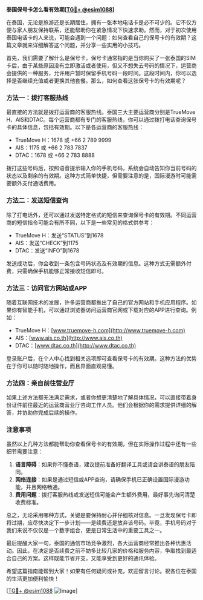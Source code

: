 **泰国保号卡怎么看有效期[[TG💪+ @esim1088](https://t.me/s/esim1088)]**

在泰国，无论是旅游还是长期居住，拥有一张本地电话卡是必不可少的。它不仅方便与家人朋友保持联系，还能帮助你在紧急情况下快速求助。然而，对于初次使用泰国电话卡的人来说，可能会遇到一个问题：如何查看自己的保号卡的有效期？这篇文章就来详细解答这个问题，并分享一些实用的小技巧。

首先，我们需要了解什么是保号卡。保号卡通常指的是当你购买了一张泰国的SIM卡后，由于某些原因没有立即激活或者使用，但又不想失去号码的情况下，运营商会提供的一种服务，允许用户暂时保留手机号码一段时间。这段时间内，你可以选择是否继续充值或者更换其他套餐。那么，如何查看这张保号卡的有效期呢？

### 方法一：拨打客服热线

最直接的方法就是拨打运营商的客服热线。泰国三大主要运营商分别是TrueMove H、AIS和DTAC。每个运营商都有专门的客服热线，你可以通过拨打电话查询保号卡的具体信息，包括有效期。以下是各运营商的客服热线：

- TrueMove H：1678 或 +66 2 789 9999
- AIS：1175 或 +66 2 783 7837
- DTAC：1678 或 +66 2 783 8888

拨打这些号码后，按照语音提示输入你的手机号码，系统会自动告知你当前号码的状态以及剩余的有效期。这种方式简单快捷，但需要注意的是，国际漫游时可能需要额外支付通话费用。

### 方法二：发送短信查询

除了打电话外，还可以通过发送特定格式的短信来查询保号卡的有效期。不同运营商的短信指令可能会有所不同，以下是一些常见的格式供参考：

- TrueMove H：发送“STATUS”到1678
- AIS：发送“CHECK”到1175
- DTAC：发送“INFO”到1678

发送成功后，你会收到一条包含号码状态及有效期的信息。这种方式无需额外付费，只需确保手机能够正常接收短信即可。

### 方法三：访问官方网站或APP

随着互联网技术的发展，许多运营商都推出了自己的官方网站和手机应用程序。如果你有智能手机，可以通过浏览器访问运营商官网或下载对应的APP进行查询。例如：

- TrueMove H：[www.truemove-h.com](http://www.truemove-h.com)
- AIS：[www.ais.co.th](http://www.ais.co.th)
- DTAC：[www.dtac.co.th](http://www.dtac.co.th)

登录账户后，在个人中心找到相关选项即可查看保号卡的有效期。这种方法的优势在于你可以随时随地操作，而且界面直观易懂。

### 方法四：亲自前往营业厅

如果上述方法都无法满足需求，或者你想更清楚地了解具体情况，可以直接带着身份证件前往最近的运营商营业厅咨询工作人员。他们会根据你的需求提供详细的解答，并协助你完成后续的操作。

### 注意事项

虽然以上几种方法都能帮助你查看保号卡的有效期，但在实际操作过程中还有一些细节需要注意：

1. **语言障碍**：如果你不懂泰语，建议提前准备好翻译工具或请会讲泰语的朋友陪同。
2. **网络连接**：如果是通过短信或APP查询，请确保手机已正确设置国际漫游功能，并且网络畅通。
3. **费用问题**：拨打客服热线或发送短信可能会产生额外费用，最好事先询问清楚收费标准。

总之，无论采用哪种方式，关键是要保持耐心并仔细核对信息。一旦发现保号卡即将过期，应尽快决定下一步计划——是续费还是放弃该号码。毕竟，手机号码对于我们来说不仅仅是一个数字组合，更是日常生活中的重要工具之一。

最后提醒大家一句，泰国的通信市场竞争激烈，各大运营商经常推出各种优惠活动。因此，在决定是否续费之前不妨多比较几家的价格和服务内容，争取找到最适合自己的方案。这样既能节省开支，又能享受到更好的通讯体验。

希望这篇指南能帮到大家！如果有任何疑问或补充，欢迎留言讨论。祝各位在泰国的生活更加便利愉快！

[[TG💪+ @esim1088](https://t.me/s/esim1088) ![Image](https://i.postimg.cc/4NQfJmqS/Snipaste-2025-05-13-00-14-12.png)]